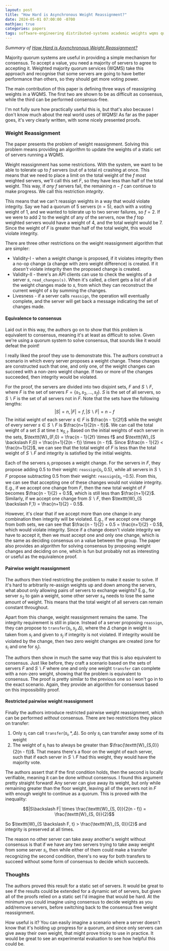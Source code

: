```yaml
---
layout: post
title: "How Hard is Asynchronous Weight Reassignment?"
date: 2024-05-01 07:00:00 -0700
mathjax: true
categories: papers
tags: software-engineering distributed-systems academic weights wqms quorum
---
```


_Summary of [How Hard is Asynchronous Weight Reassignment?](https://arxiv.org/pdf/2306.03185)_

Majority quorum systems are useful in providing a simple mechanism for consensus. To accept a value, you need a majority of servers to agree to accepting it. Weighted majority quorum services (WQMS) take this approach and recognise that some servers are going to have better performance than others, so they should get more voting power. 

<!--more-->

The main contribution of this paper is defining three ways of reassigning weights in a WQMS. The first two are shown to be as difficult as consensus, while the third can be performed consensus-free. 

I'm not fully sure how practically useful this is, but that's also because I don't know much about the real world uses of WQMS! As far as the paper goes, it's very clearly written, with some nicely presented proofs. 

### Weight Reassignment
The paper presents the problem of weight reassignment. Solving this problem means providing an algorithm to update the weights of a static set of servers running a WQMS. 

Weight reassignment has some restrictions. With the system, we want to be able to tolerate up to $f$ servers (out of a total $n$) crashing at once. This means that we need to place a limit on the total weight of the $f$ most weighted servers, we'll call this set $F$, so they have less than half of the total weight. This way, if *any* $f$ servers fail, the remaining $n - f$ can continue to make progress. We call this restriction *integrity*. 

This means that we can't reassign weights in a way that would violate integrity. Say we had a quorum of 5 servers ($n = 5$), each with a voting weight of $1$, and we wanted to tolerate up to two server failures, so $f = 2$. If we were to add $2$ to the weight of any of the servers, now the $f$ top weighted servers would have a weight of $4$, and the total weight would be $7$. Since the weight of $F$ is greater than half of the total weight, this would violate integrity. 

There are three other restrictions on the weight reassignment algorithm that are simpler:
- Validity-I - when a weight change is proposed, if it violates integrity then a no-op change (a change with zero weight difference) is created. If it *doesn't* violate integrity then the proposed change is created.
- Validity-II - there's an API clients can use to check the weights of a server $s$, `read_changes(s)`. When it's called, a client gets a list of all of the weight changes made to $s$, from which they can reconstruct the current weight of $s$ by summing the changes. 
- Livesness - if a server calls `reassign`, the operation will eventually complete, and the server will get back a message indicating the set of changes made.

#### Equivalence to consensus

Laid out in this way, the authors go on to show that this problem is equivalent to consensus, meaning it's at least as difficult to solve. Given we're using a quorum system to solve consensus, that sounds like it would defeat the point! 

I really liked the proof they use to demonstrate this. The authors construct a scenario in which every server proposes a weight change. These changes are constructed such that one, and only one, of the weight changes can succeed with a non-zero weight change. If two or more of the changes succeeded, then integrity would be violated. 

For the proof, the servers are divided into two disjoint sets, $F$ and $S \backslash F$, where $F$ is the set of servers $F = \{ s_1, s_2, ..., s_f\}$. $S$ is the set of all servers, so $S \backslash F$ is the set of all servers not in $F$. Note that the sets have the following lengths: $$|S| = n, |F| = f, |S \backslash F| = n - f$$ The initial weight of each server $s \in F$ is $\frac{n - 1}{2f}$ while the weight of every server $s \in S \backslash F$ is $\frac{n+1}{2(n - f)}$. We can call the total weight of a set $S$ at time $t$: $\texttt{W}_{S,t}$. Based on the initial weights of each server in the sets, $\texttt{W}_{F,0} = \frac{n - 1}{2f} \times f$ and $\texttt{W}_{S \backslash F,0} = \frac{n+1}{2(n - f)} \times (n - f)$. Since  $\frac{n - 1}{2} < \frac{n+1}{2}$, we can see that the total weight of $F$ is less than the total weight of $S \backslash F$ and integrity is satisfied by the initial weights. 

Each of the servers $s_i$ proposes a weight change. For the servers in $F$, they propose adding $0.5$ to their weight: $\texttt{reassign}(s_i, 0.5)$, while all servers in $S \backslash F$ propose subtracting $0.5$ from their weight: $\texttt{reassign}(s_i, -0.5)$. From this, we can see that accepting one of these changes would not violate integrity. E.g., if we accept one change from $F$, then the new total weight of $F$ becomes $\frac{n - 1}{2} + 0.5$, which is still less than $\frac{n+1}{2}$. Similarly, if we accept one change from $S \backslash F$, then $\texttt{W}_{S \backslash F,1} = \frac{n+1}{2} - 0.5$. 

However, it's clear that if we accept more than one change in any combination then integrity will be violated. E.g., if we accept one change from both sets, we can see that $\frac{n - 1}{2} + 0.5 = \frac{n+1}{2} - 0.5$, which would violate integrity. Since if a change doesn't violate integrity we have to accept it, then we must accept one and only one change, which is the same as deciding consensus on a value between the group. The paper also provides an algorithm for solving consensus by proposing weight changes and deciding on one, which is fun but probably not as interesting or useful as the equivalence proof. 

#### Pairwise weight reassignment

The authors then tried restricting the problem to make it easier to solve. If it's hard to arbitrarily re-assign weights up and down among the servers, what about only allowing pairs of servers to exchange weights? E.g., for server $s_2$ to gain a weight, some other server $s_4$ needs to lose the same amount of weight. This means that the total weight of all servers can remain constant throughout. 

Apart from this change, weight reassignment remains the same. The integrity requirement is still in place. Instead of a server proposing $\texttt{reassign}$, they can propose to $\texttt{transfer}(s_i, s_j, \Delta)$, where the $\Delta$ change in weight is taken from $s_i$ and given to $s_j$ if integrity is not violated. If integrity would be violated by the change, then two zero weight changes are created (one for $s_i$ and one for $s_j$).

The authors then show in much the same way that this is also equivalent to consensus. Just like before, they craft a scenario based on the sets of servers $F$ and $S \backslash F$ where one and only one weight $\texttt{transfer}$ can complete with a non-zero weight, showing that the problem is equivalent to consensus. The proof is pretty similar to the previous one so I won't go in to the exact scenario. Again, they provide an algorithm for consensus based on this impossibility proof. 

#### Restricted pairwise weight reassignment
Finally the authors introduce restricted pairwise weight reassignment, which can be performed *without* consensus. There are two restrictions they place on transfer:
1. Only $s_i$ can call $\texttt{transfer}(s_i, *, \Delta)$. So only $s_i$ can transfer away some of its weight 
2. The weight of $s_i$ has to always be greater than $\frac{\texttt{W}_{S,0}}{2(n - f)}$. That means there's a floor on the weight of each server, such that if each server in $S \backslash F$ had this weight, they would have the majority vote.

The authors assert that if the first condition holds, then the second is locally verifiable, meaning it can be done without consensus. I found this argument pretty straight forward! Any server can give away its weight, but only while remaining greater than the floor weight, leaving all of the servers not in $F$ with enough weight to continue as a quorum. This is proved with the inequality:

$$|S\backslash F| \times \frac{\texttt{W}_{S, 0}}{2(n - f)} = \frac{\texttt{W}_{S, 0}}{2}$$

So $\texttt{W}_{S \backslash F, t} > \frac{\texttt{W}_{S, 0}}{2}$ and integrity is preserved at all times. 

The reason no other server can take away another's weight without consensus is that if we have any two servers trying to take away weight from some server $s_i$, then while either of them could make a transfer recognizing the second condition, there's no way for both transfers to succeed without some form of consensus to decide which succeeds. 

### Thoughts

The authors proved this result for a static set of servers. It would be great to see if the results could be extended for a dynamic set of servers, but given all of the proofs relied on a static set I'd imagine that would be hard. At the minimum you could imagine using consensus to decide weights as you add/remove servers, before switching back to the consensus free weight reassignment.

How useful is it? You can easily imagine a scenario where a server doesn't know that it's holding up progress for a quorum, and since only servers can give away their own weight, that might prove tricky to use in practice. It would be great to see an experimental evaluation to see how helpful this could be.